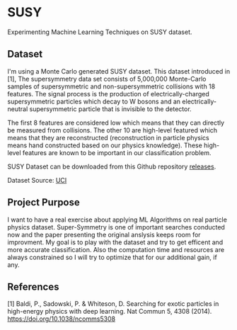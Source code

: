 # SUSY
Experimenting Machine Learning Techniques on SUSY dataset.

##  Dataset

I'm using a Monte Carlo generated SUSY dataset. This dataset introduced in [1], The supersymmetry data set consists of 5,000,000 Monte-Carlo samples of supersymmetric and non-supersymmetric collisions with 18 features. The signal process is the production of electrically-charged supersymmetric particles which decay to W bosons and an electrically-neutral supersymmetric particle that is invisible to the detector. 

The first 8 features are considered low which means that they can directly be measured from collisions. The other 10 are high-level featured which means that they are reconstructed (reconstruction in particle physics means hand constructed based on our physics knowledge). These high-level features are known to be important in our classification problem. 

SUSY Dataset can be downloaded from this Github repository [releases](https://github.com/MohamedElashri/SUSY/releases/tag/1). 

Dataset Source: [UCI](http://archive.ics.uci.edu/ml/datasets/SUSY) 

## Project Purpose 

I want to have a real exercise about applying ML Algorithms on real particle physics dataset. Super-Symmetry is one of important searches conducted now and the paper presenting the original anslysis keeps room for improvment. My goal is to play with the dataset and try to get efficent and more accurate classification. Also the computation time and resources are always constrained so I will try to optimize that for our additional gain, if any. 



## References
[1] Baldi, P., Sadowski, P. & Whiteson, D. Searching for exotic particles in high-energy physics with deep learning. Nat Commun 5, 4308 (2014). https://doi.org/10.1038/ncomms5308

